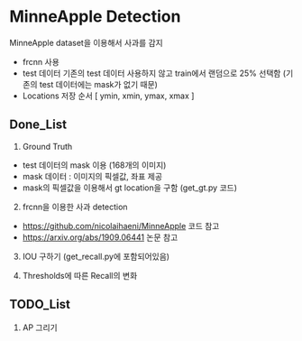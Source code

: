 # MinneApple Detection
MinneApple dataset을 이용해서 사과를 감지

- frcnn 사용
- test 데이터 기존의 test 데이터 사용하지 않고 train에서 랜덤으로 25% 선택함 (기존의 test 데이터에는 mask가 없기 때문)
- Locations 저장 순서 [ ymin, xmin, ymax, xmax ]


## Done_List
1. Ground Truth
 - test 데이터의 mask 이용 (168개의 이미지)
 - mask 데이터 : 이미지의 픽셀값, 좌표 제공
 - mask의 픽셀값을 이용해서 gt location을 구함 (get_gt.py 코드)

2. frcnn을 이용한 사과 detection
 - https://github.com/nicolaihaeni/MinneApple 코드 참고
 - https://arxiv.org/abs/1909.06441 논문 참고

3. IOU 구하기 (get_recall.py에 포함되어있음)
 
4. Thresholds에 따른 Recall의 변화 



## TODO_List
1. AP 그리기

